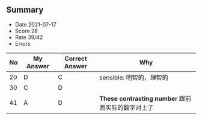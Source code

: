 ## Summary
- Date 2021-07-17
- Score 28
- Rate 39/42
- Errors


| No | My Answer | Correct Answer | Why |
|----|-----------|----------------|-----|
| 20| D|C | sensible: 明智的，理智的 |
| 30| C| D|  |
|41 | A| D| **These contrasting number** 跟前面实际的数字对上了 |
